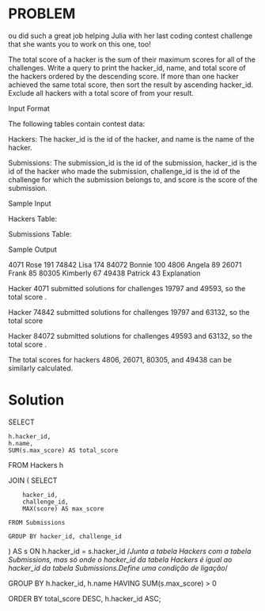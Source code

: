# PROBLEM

ou did such a great job helping Julia with her last coding contest challenge that she wants you to work on this one, too!

The total score of a hacker is the sum of their maximum scores for all of the challenges. Write a query to print the hacker_id, name, and total score of the hackers ordered by the descending score. If more than one hacker achieved the same total score, then sort the result by ascending hacker_id. Exclude all hackers with a total score of  from your result.

Input Format

The following tables contain contest data:

Hackers: The hacker_id is the id of the hacker, and name is the name of the hacker. 

Submissions: The submission_id is the id of the submission, hacker_id is the id of the hacker who made the submission, challenge_id is the id of the challenge for which the submission belongs to, and score is the score of the submission. 

Sample Input

Hackers Table: 

Submissions Table: 

Sample Output

4071 Rose 191
74842 Lisa 174
84072 Bonnie 100
4806 Angela 89
26071 Frank 85
80305 Kimberly 67
49438 Patrick 43
Explanation

Hacker 4071 submitted solutions for challenges 19797 and 49593, so the total score .

Hacker 74842 submitted solutions for challenges 19797 and 63132, so the total score 

Hacker 84072 submitted solutions for challenges 49593 and 63132, so the total score .

The total scores for hackers 4806, 26071, 80305, and 49438 can be similarly calculated.

# Solution

SELECT 

    h.hacker_id,
    h.name,
    SUM(s.max_score) AS total_score
    
FROM Hackers h

JOIN (
    SELECT 
    
        hacker_id,
        challenge_id,
        MAX(score) AS max_score
        
    FROM Submissions
    
    GROUP BY hacker_id, challenge_id
    
) AS s
    ON h.hacker_id = s.hacker_id /*Junta a tabela Hackers com a tabela Submissions, mas só onde o hacker_id da tabela Hackers é igual ao hacker_id da tabela Submissions.Define uma condição de ligação*/
    
GROUP BY h.hacker_id, h.name
HAVING SUM(s.max_score) > 0

ORDER BY total_score DESC, h.hacker_id ASC;
